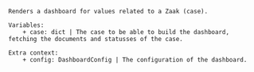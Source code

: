     Renders a dashboard for values related to a Zaak (case).

    Variables:
        + case: dict | The case to be able to build the dashboard, fetching the documents and statusses of the case.

    Extra context:
        + config: DashboardConfig | The configuration of the dashboard.
